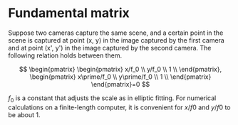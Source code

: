 # Fundamental matrix
Suppose two cameras capture the same scene, and a certain point in the scene is captured at point (x, y) in the image captured by the first camera and at point (x', y') in the image captured by the second camera. The following relation holds between them.

$$
\begin{pmatrix}
\begin{pmatrix}
x/f_0 \\
y/f_0 \\
1 \\
\end{pmatrix},
\begin{pmatrix}
x\prime/f_0 \\
y\prime/f_0 \\
1 \\
\end{pmatrix}
\end{pmatrix}=0
$$

$f_0$ is a constant that adjusts the scale as in elliptic fitting. For numerical calculations on a finite-length computer, it is convenient for $x/f0$ and $y/f0$ to be about 1.